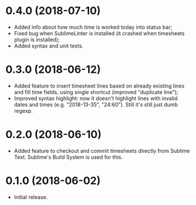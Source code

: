# 0.4.0 (2018-07-10)

* Added info about how much time is worked today into status bar;
* Fixed bug when SublimeLinter is installed
  (it crashed when timesheets plugin is installed);
* Added syntax and unit tests.

# 0.3.0 (2018-06-12)

* Added feature to insert timesheet lines
  based on already existing lines and fill time fields,
  using single shortcut (improved "duplicate line");
* Improved syntax highlight: now it doesn't highlight
  lines with invalid dates and times (e.g. "2018-13-35", "24:60").
  Still it's still just dumb regexp.

# 0.2.0 (2018-06-10)

* Added feature to checkout and commit timesheets
  directly from Sublime Text.
  Sublime's Build System is used for this.

# 0.1.0 (2018-06-02)

* Initial release.